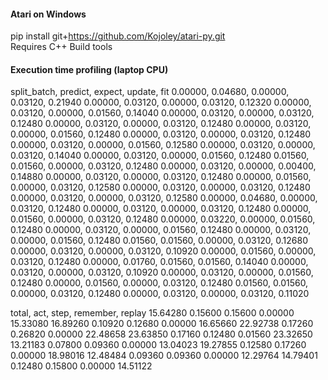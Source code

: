 #### Atari on Windows
pip install git+https://github.com/Kojoley/atari-py.git  
Requires C++ Build tools  

#### Execution time profiling (laptop CPU)
split_batch, predict, expect, update, fit
0.00000, 0.04680, 0.00000, 0.03120, 0.21940
0.00000, 0.03120, 0.00000, 0.03120, 0.12320
0.00000, 0.03120, 0.00000, 0.01560, 0.14040
0.00000, 0.03120, 0.00000, 0.03120, 0.12480
0.00000, 0.03120, 0.00000, 0.03120, 0.12480
0.00000, 0.03120, 0.00000, 0.01560, 0.12480
0.00000, 0.03120, 0.00000, 0.03120, 0.12480
0.00000, 0.03120, 0.00000, 0.01560, 0.12580
0.00000, 0.03120, 0.00000, 0.03120, 0.14040
0.00000, 0.03120, 0.00000, 0.01560, 0.12480
0.01560, 0.01560, 0.00000, 0.03120, 0.12480
0.00000, 0.03120, 0.00000, 0.00400, 0.14880
0.00000, 0.03120, 0.00000, 0.03120, 0.12480
0.00000, 0.01560, 0.00000, 0.03120, 0.12580
0.00000, 0.03120, 0.00000, 0.03120, 0.12480
0.00000, 0.03120, 0.00000, 0.03120, 0.12580
0.00000, 0.04680, 0.00000, 0.03120, 0.12480
0.00000, 0.03120, 0.00000, 0.03120, 0.12480
0.00000, 0.01560, 0.00000, 0.03120, 0.12480
0.00000, 0.03220, 0.00000, 0.01560, 0.12480
0.00000, 0.03120, 0.00000, 0.01560, 0.12480
0.00000, 0.03120, 0.00000, 0.01560, 0.12480
0.01560, 0.01560, 0.00000, 0.03120, 0.12680
0.00000, 0.03120, 0.00000, 0.03120, 0.10920
0.00000, 0.01560, 0.00000, 0.03120, 0.12480
0.00000, 0.01760, 0.01560, 0.01560, 0.14040
0.00000, 0.03120, 0.00000, 0.03120, 0.10920
0.00000, 0.03120, 0.00000, 0.01560, 0.12480
0.00000, 0.01560, 0.00000, 0.03120, 0.12480
0.01560, 0.01560, 0.00000, 0.03120, 0.12480
0.00000, 0.03120, 0.00000, 0.03120, 0.11020

total, act, step, remember, replay
15.64280 0.15600 0.15600 0.00000 15.33080
16.89260 0.10920 0.12680 0.00000 16.65660
22.92738 0.17260 0.26820 0.00000 22.48658
23.63850 0.17160 0.12480 0.01560 23.32650
13.21183 0.07800 0.09360 0.00000 13.04023
19.27855 0.12580 0.17260 0.00000 18.98016
12.48484 0.09360 0.09360 0.00000 12.29764
14.79401 0.12480 0.15800 0.00000 14.51122